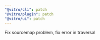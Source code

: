 ```yaml
---
"@vitro/cli": patch
"@vitro/plugin": patch
"@vitro/ui": patch
---
```


Fix sourcemap problem, fix error in traversal
